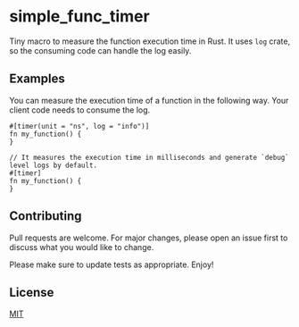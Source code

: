 # simple_func_timer
Tiny macro to measure the function execution time in Rust. It uses `log` crate, so the consuming code can handle the log easily.

## Examples
You can measure the execution time of a function in the following way. Your client code needs to consume the log.
```
#[timer(unit = "ns", log = "info")]
fn my_function() {
}

// It measures the execution time in milliseconds and generate `debug` level logs by default.
#[timer]
fn my_function() {
}
```

## Contributing

Pull requests are welcome. For major changes, please open an issue first to discuss what you would like to change.

Please make sure to update tests as appropriate. Enjoy!

## License

[MIT](https://choosealicense.com/licenses/mit/)
